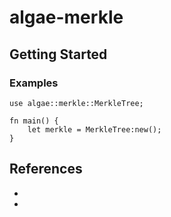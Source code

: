 # algae-merkle



## Getting Started


### Examples

    use algae::merkle::MerkleTree;

    fn main() {
        let merkle = MerkleTree:new();
    }

## References

* []()
* []()